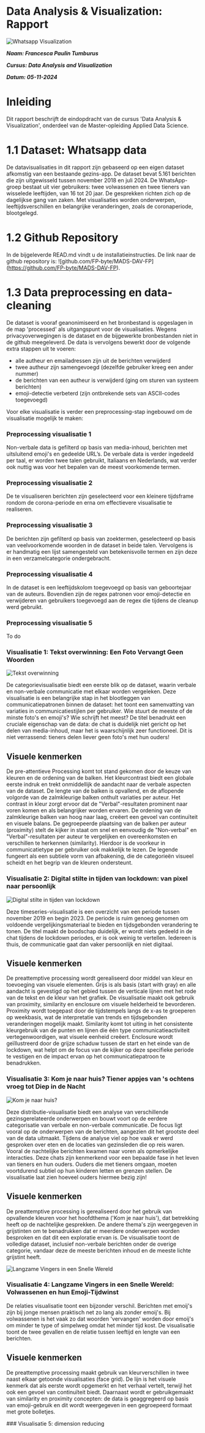 # Data Analysis & Visualization: Rapport

![Whatsapp Visualization](../img/figure1.png)


***Naam: Francesca Paulin Tumburus***

***Cursus: Data Analysis and Visualization***

***Datum: 05-11-2024***

<div class="page"/>

# Inleiding

Dit rapport beschrijft de eindopdracht van de cursus 'Data Analysis & Visualization', onderdeel van de Master-opleiding Applied Data Science.

# 1.1 Dataset: Whatsapp data

De datavisualisaties in dit rapport zijn gebaseerd op een eigen dataset afkomstig van een bestaande gezins-app. De dataset bevat 5.161 berichten die zijn uitgewisseld tussen november 2018 en juli 2024. De WhatsApp-groep bestaat uit vier gebruikers: twee volwassenen en twee tieners van wisselede leeftijden, van 16 tot 20 jaar. De gesprekken richten zich op de dagelijkse gang van zaken. Met visualisaties worden onderwerpen, leeftijdsverschillen en belangrijke veranderingen, zoals de coronaperiode, blootgelegd.

# 1.2 Github Repository
In de bijgeleverde READ.md vindt u de installatieinstructies. De link naar de github repository is: ![github.com/FP-byte/MADS-DAV-FP] (https://github.com/FP-byte/MADS-DAV-FP).


# 1.3 Data preprocessing en data-cleaning
De dataset is vooraf geanonimiseerd en het bronbestand is opgeslagen in de map 'processed' als uitgangspunt voor de visualisaties. Wegens privacyoverwegingen is de dataset en de bijgewerkte bronbestanden niet in de github meegeleverd. 
De data is vervolgens bewerkt door de volgende extra stappen uit te voeren:
- alle autheur en emailadressen zijn uit de berichten verwijderd 
- twee autheur zijn samengevoegd (dezelfde gebruiker kreeg een ander nummer)
- de berichten van een autheur is verwijderd (ging om sturen van systeem berichten)
- emoji-detectie verbeterd (zijn ontbrekende sets van ASCII-codes toegevoegd)
  
Voor elke visualisatie is verder een preprocessing-stap ingebouwd om de visualisatie mogelijk te maken:
### Preprocessing visualisatie 1
Non-verbale data is gefilterd op basis van media-inhoud, berichten met uitsluitend emoji's en gedeelde URL’s.
De verbale data is verder ingedeeld per taal, er worden twee talen gebruikt, Italiaans en Nederlands, wat verder ook nuttig was voor het bepalen van de meest voorkomende termen.
### Preprocessing visualisatie 2
De te visualiseren berichten zijn geselecteerd voor een kleinere tijdsframe rondom de corona-periode en erna om effectievere visualisatie te realiseren.
### Preprocessing visualisatie 3
De berichten zijn gefilterd op basis van zoektermen, geselecteerd op basis van veelvoorkomende woorden in de dataset in beide talen. Vervolgens is er handmatig een lijst samengesteld van betekenisvolle termen en zijn deze in een verzamelcategorie ondergebracht. 
### Preprocessing visualisatie 4
In de dataset is een leeftijdskolom toegevoegd op basis van geboortejaar van de auteurs. Bovendien zijn de regex patronen voor emoji-detectie en verwijderen van gebruikers toegevoegd aan de regex die tijdens de cleanup werd gebruikt.
### Preprocessing visualisatie 5
To do

<div class="page"/>

### Visualisatie 1: Tekst overwinning: Een Foto Vervangt Geen Woorden
![Tekst overwinning](../img/1_categories_visualization.png)

De categorievisualisatie biedt een eerste blik op de dataset, waarin verbale en non-verbale communicatie met elkaar worden vergeleken. Deze visualisatie is een belangrijke stap in het blootleggen van communicatiepatronen binnen de dataset: het toont een samenvatting van variaties in communicatiestijlen per gebruiker. Wie stuurt de meeste of de minste foto's en emoji's? Wie schrijft het meest?
De titel benadrukt een cruciale eigenschap van de data: de chat is duidelijk niet gericht op het delen van media-inhoud, maar het is waarschijnlijk zeer functioneel. Dit is niet verrassend: tieners delen liever geen foto's met hun ouders!

## Visuele kenmerken
De pre-attentieve Processing komt tot stand gekomen door de keuze van kleuren en de ordening van de balken. Het kleurcontrast biedt een globale eerste indruk en trekt onmiddellijk de aandacht naar de verbale aspecten van de dataset. De lengte van de balken is opvallend, en de aflopende volgorde van de zalmkleurige balken onthult variaties per auteur. Het contrast in kleur zorgt ervoor dat de "Verbal"-resultaten prominent naar voren komen en als belangrijker worden ervaren.
De ordening van de zalmkleurige balken van hoog naar laag, creëert een gevoel van continuïteit en visuele balans. 
De gegroepeerde plaatsing van de balken per auteur (proximity) stelt de kijker in staat om snel en eenvoudig de "Non-verbal" en "Verbal"-resultaten per auteur te vergelijken en overeenkomsten en verschillen te herkennen (similarity). Hierdoor is de voorkeur in communicatietype per gebruiker ook makkelijk te lezen. De legende fungeert als een subtiele vorm van afbakening, die de categorieën visueel scheidt en het begrip van de kleuren ondersteunt.

<div class="page"/>

### Visualisatie 2: Digital stilte in tijden van lockdown: van pixel naar persoonlijk

![Digital stilte in tijden van lockdown](../img/2_timeseries_visualization.png)

Deze timeseries-visualisatie is een overzicht van een periode tussen november 2019 en begin 2023. De periode is ruim genoeg genomen om voldoende vergelijkingsmateriaal te bieden en tijdsgebonden verandering te tonen. De titel maakt de boodschap duidelijk, er wordt niets gedeeld in de chat tijdens de lockdown periodes, er is ook weinig te vertellen. Iedereen is thuis, de communicatie gaat dan vaker persoonlijk en niet digitaal.

## Visuele kenmerken
De preattemptive processing wordt gerealiseerd door middel van kleur en toevoeging van visuele elementen. Grijs is als basis (start with gray) en alle aandacht is gevestigd op het gebied tussen de verticale lijnen met het rode van de tekst en de kleur van het grafiek.
De visualisatie maakt ook gebruik van proximity, similarity en enclosure om visuele helderheid te bevorderen. Proximity wordt toegepast door de tijdstempels langs de x-as te groeperen op weekbasis, wat de interpretatie van trends en tijdsgebonden veranderingen mogelijk maakt. Similarity komt tot uiting in het consistente kleurgebruik van de punten en lijnen die één type communicatieactiviteit vertegenwoordigen, wat visuele eenheid creëert. Enclosure wordt geïllustreerd door de grijze schaduw tussen de start en het einde van de lockdown, wat helpt om de focus van de kijker op deze specifieke periode te vestigen en de impact ervan op het communicatiepatroon te benadrukken.

<div class="page"/>

### Visualisatie 3: Kom je naar huis? Tiener appjes van 's ochtens vroeg tot Diep in de Nacht

![Kom je naar huis?](../img/3_distribution_visualization.png)

Deze distributie-visualisatie biedt een analyse van verschillende gezinsgerelateerde onderwerpen en bouwt voort op de eerdere categorisatie van verbale en non-verbale communicatie. De focus ligt vooral op de onderwerpen van de berichten, aangezien dit het grootste deel van de data uitmaakt. Tijdens de analyse viel op hoe vaak er werd gesproken over eten en de locaties van gezinsleden die op reis waren. Vooral de nachtelijke berichten kwamen naar voren als opmerkelijke interacties. Deze chats zijn kenmerkend voor een bepaalde fase in het leven van tieners en hun ouders. Ouders die met tieners omgaan, moeten voortdurend subtiel op hun kinderen letten en grenzen stellen. De visualisatie laat zien hoeveel ouders hiermee bezig zijn!

## Visuele kenmerken
De preattemptive processing is gerealiseerd door het gebruik van opvallende kleuren voor het hoofdthema ('Kom je naar huis'), dat betrekking heeft op de nachtelijke gesprekken. De andere thema's zijn weergegeven in grijstinten om te benadrukken dat er meerdere onderwerpen worden besproken en dat dit een exploratie ervan is. De visualisatie toont de volledige dataset, inclusief non-verbale berichten onder de overige categorie, vandaar deze de meeste berichten inhoud en de meeste lichte grijstint heeft.

<div class="page"/>

![Langzame Vingers in een Snelle Wereld](../img/4_relationships_visualization.png)

### Visualisatie 4: Langzame Vingers in een Snelle Wereld: Volwassenen en hun Emoji-Tijdwinst
De relaties visualisatie toont een bijzonder verschil. Berichten met emoij's zijn bij jonge mensen praktisch net zo lang als zonder emoij's. Bij volwassenen is het vaak zo dat woorden 'vervangen' worden door emoij's om minder te type of simpelweg omdat het minder tijd kost. De visualisatie toont de twee gevallen en de relatie tussen leeftijd en lengte van een berichten.

## Visuele kenmerken
De preattemptive processing maakt gebruik van kleurverschillen in twee naast elkaar getoonde visualisaties (face grid). De lijn is het visuele kenmerk dat als eerste wordt opgemerkt en het verhaal vertelt, terwijl het ook een gevoel van continuïteit biedt. Daarnaast wordt er gebruikgemaakt van similarity en proximity concepten: de data is geaggregeerd op basis van emoji-gebruik en dit wordt weergegeven in een gegroepeerd formaat met grote bolletjes.

<div class="page"/>
### Visualisatie 5: dimension reducing

